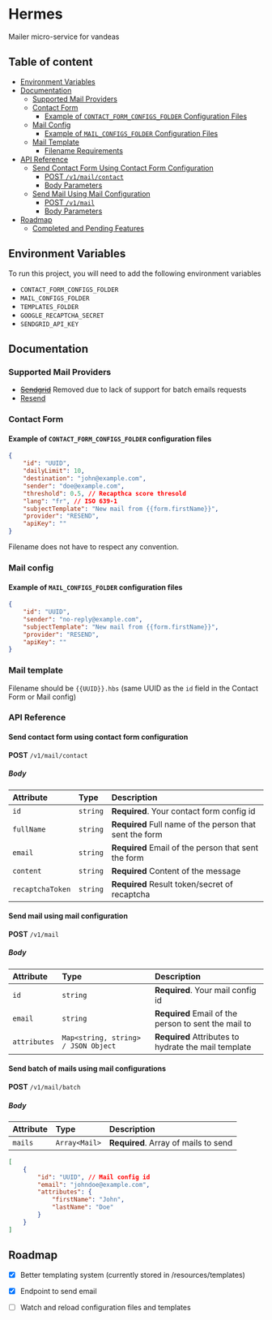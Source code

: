 
# Hermes

 Mailer micro-service for vandeas 

## Table of content

- [Environment Variables](#environment-variables)
- [Documentation](#documentation)
  - [Supported Mail Providers](#supported-mail-providers)
  - [Contact Form](#contact-form)
    - [Example of `CONTACT_FORM_CONFIGS_FOLDER` Configuration Files](#example-of-contact_form_configs_folder-configuration-files)
  - [Mail Config](#mail-config)
    - [Example of `MAIL_CONFIGS_FOLDER` Configuration Files](#example-of-mail_configs_folder-configuration-files)
  - [Mail Template](#mail-template)
    - [Filename Requirements](#filename-requirements)
- [API Reference](#api-reference)
  - [Send Contact Form Using Contact Form Configuration](#send-contact-form-using-contact-form-configuration)
    - [POST `/v1/mail/contact`](#post-v1mailcontact)
    - [Body Parameters](#body-parameters)
  - [Send Mail Using Mail Configuration](#send-mail-using-mail-configuration)
    - [POST `/v1/mail`](#post-v1mail)
    - [Body Parameters](#body-parameters-1)
- [Roadmap](#roadmap)
  - [Completed and Pending Features](#completed-and-pending-features)


## Environment Variables

To run this project, you will need to add the following environment variables

- `CONTACT_FORM_CONFIGS_FOLDER`
- `MAIL_CONFIGS_FOLDER`
- `TEMPLATES_FOLDER`
- `GOOGLE_RECAPTCHA_SECRET`
- `SENDGRID_API_KEY`

## Documentation

### Supported Mail Providers

- ~~[Sendgrid](https://sendgrid.com/)~~ Removed due to lack of support for batch emails requests
- [Resend](https://resend.io/)

### Contact Form

#### Example of `CONTACT_FORM_CONFIGS_FOLDER` configuration files

```json
{
    "id": "UUID",
    "dailyLimit": 10,
    "destination": "john@example.com",
    "sender": "doe@example.com",
    "threshold": 0.5, // Recapthca score thresold
    "lang": "fr", // ISO 639-1
    "subjectTemplate": "New mail from {{form.firstName}}",
    "provider": "RESEND",
    "apiKey": ""
}
```

Filename does not have to respect any convention.

### Mail config

#### Example of `MAIL_CONFIGS_FOLDER` configuration files

```json
{
    "id": "UUID",
    "sender": "no-reply@example.com",
    "subjectTemplate": "New mail from {{form.firstName}}",
    "provider": "RESEND",
    "apiKey": ""
}
```

### Mail template

Filename should be `{{UUID}}.hbs` (same UUID as the `id` field in the Contact Form or Mail config) 

### API Reference

#### Send contact form using contact form configuration

**POST** `/v1/mail/contact`

##### Body

| Attribute        | Type     | Description                                             |
|:-----------------|:---------|:--------------------------------------------------------|
| `id`             | `string` | **Required**. Your contact form config id               |
| `fullName`       | `string` | **Required** Full name of the person that sent the form |
| `email`          | `string` | **Required** Email of the person that sent the form     |
| `content`        | `string` | **Required** Content of the message                     |
| `recaptchaToken` | `string` | **Required** Result token/secret of recaptcha           |

#### Send mail using mail configuration

**POST** `/v1/mail`

##### Body

| Attribute    | Type                                | Description                                          |
|:-------------|:------------------------------------|:-----------------------------------------------------|
| `id`         | `string`                            | **Required**. Your mail config id                    |
| `email`      | `string`                            | **Required** Email of the person to sent the mail to |
| `attributes` | `Map<string, string> / JSON Object` | **Required** Attributes to hydrate the mail template |

#### Send batch of mails using mail configurations

**POST** `/v1/mail/batch`

##### Body

| Attribute | Type          | Description                          |
|:----------|:--------------|:-------------------------------------|
| `mails`   | `Array<Mail>` | **Required**. Array of mails to send |

```json
[
    {
        "id": "UUID", // Mail config id
        "email": "johndoe@example.com",
        "attributes": {
            "firstName": "John",
            "lastName": "Doe"
        }
    }
]
```


## Roadmap

- [x] Better templating system (currently stored in /resources/templates)
- [x] Endpoint to send email
- [ ] Watch and reload configuration files and templates

